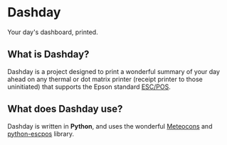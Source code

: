 # Dashday
Your day's dashboard, printed.

## What is Dashday?
Dashday is a project designed to print a wonderful summary of your day ahead on any thermal or dot matrix printer (receipt printer to those uninitiated) that supports the Epson standard [ESC/POS](https://reference.epson-biz.com/modules/ref_escpos/index.php?content_id=2).

## What does Dashday use?
Dashday is written in **Python**, and uses the wonderful [Meteocons](http://www.alessioatzeni.com/meteocons/) and [python-escpos](https://github.com/python-escpos/python-escpos) library.
